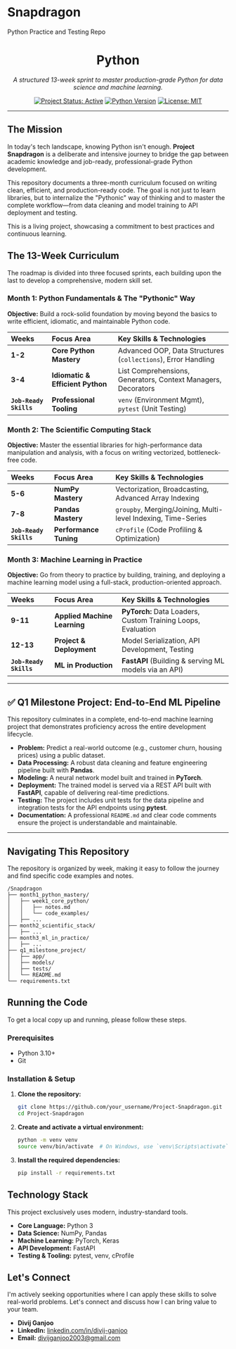 # Snapdragon
Python Practice and Testing Repo

<div align="center">

# Python

*A structured 13-week sprint to master production-grade Python for data science and machine learning.*

[![Project Status: Active](https://img.shields.io/badge/status-active-success.svg)](https://github.com/your_username/Project-Snapdragon)
[![Python Version](https://img.shields.io/badge/python-3.10%2B-blue.svg)](https://www.python.org/downloads/)
[![License: MIT](https://img.shields.io/badge/License-MIT-yellow.svg)](https://opensource.org/licenses/MIT)

</div>

---

## The Mission

In today's tech landscape, knowing Python isn't enough. **Project Snapdragon** is a deliberate and intensive journey to bridge the gap between academic knowledge and job-ready, professional-grade Python development.

This repository documents a three-month curriculum focused on writing clean, efficient, and production-ready code. The goal is not just to learn libraries, but to internalize the "Pythonic" way of thinking and to master the complete workflow—from data cleaning and model training to API deployment and testing.

This is a living project, showcasing a commitment to best practices and continuous learning.

## The 13-Week Curriculum

The roadmap is divided into three focused sprints, each building upon the last to develop a comprehensive, modern skill set.

### **Month 1: Python Fundamentals & The "Pythonic" Way**

**Objective:** Build a rock-solid foundation by moving beyond the basics to write efficient, idiomatic, and maintainable Python code.

| Weeks | Focus Area                   | Key Skills & Technologies                                  |
| :---- | :--------------------------- | :--------------------------------------------------------- |
| **1-2** | **Core Python Mastery**        | Advanced OOP, Data Structures (`collections`), Error Handling |
| **3-4** | **Idiomatic & Efficient Python** | List Comprehensions, Generators, Context Managers, Decorators |
| **`Job-Ready Skills`** | **Professional Tooling**     | `venv` (Environment Mgmt), `pytest` (Unit Testing)         |

### **Month 2: The Scientific Computing Stack**

**Objective:** Master the essential libraries for high-performance data manipulation and analysis, with a focus on writing vectorized, bottleneck-free code.

| Weeks | Focus Area            | Key Skills & Technologies                          |
| :---- | :-------------------- | :------------------------------------------------- |
| **5-6** | **NumPy Mastery**     | Vectorization, Broadcasting, Advanced Array Indexing |
| **7-8** | **Pandas Mastery**    | `groupby`, Merging/Joining, Multi-level Indexing, Time-Series |
| **`Job-Ready Skills`** | **Performance Tuning** | `cProfile` (Code Profiling & Optimization)         |

### **Month 3: Machine Learning in Practice**

**Objective:** Go from theory to practice by building, training, and deploying a machine learning model using a full-stack, production-oriented approach.

| Weeks   | Focus Area               | Key Skills & Technologies                               |
| :------ | :----------------------- | :------------------------------------------------------ |
| **9-11**  | **Applied Machine Learning** | **PyTorch:** Data Loaders, Custom Training Loops, Evaluation |
| **12-13** | **Project & Deployment**   | Model Serialization, API Development, Testing           |
| **`Job-Ready Skills`** | **ML in Production**       | **FastAPI** (Building & serving ML models via an API)     |

---

## ✅ Q1 Milestone Project: End-to-End ML Pipeline

This repository culminates in a complete, end-to-end machine learning project that demonstrates proficiency across the entire development lifecycle.

*   **Problem:** Predict a real-world outcome (e.g., customer churn, housing prices) using a public dataset.
*   **Data Processing:** A robust data cleaning and feature engineering pipeline built with **Pandas**.
*   **Modeling:** A neural network model built and trained in **PyTorch**.
*   **Deployment:** The trained model is served via a REST API built with **FastAPI**, capable of delivering real-time predictions.
*   **Testing:** The project includes unit tests for the data pipeline and integration tests for the API endpoints using **pytest**.
*   **Documentation:** A professional `README.md` and clear code comments ensure the project is understandable and maintainable.

---

## Navigating This Repository

The repository is organized by week, making it easy to follow the journey and find specific code examples and notes.

```
/Snapdragon
├── month1_python_mastery/
│   ├── week1_core_python/
│   │   ├── notes.md
│   │   └── code_examples/
│   ├── ...
├── month2_scientific_stack/
│   ├── ...
├── month3_ml_in_practice/
│   ├── ...
├── q1_milestone_project/
│   ├── app/
│   ├── models/
│   ├── tests/
│   └── README.md
└── requirements.txt
```

## Running the Code

To get a local copy up and running, please follow these steps.

### Prerequisites

*   Python 3.10+
*   Git

### Installation & Setup

1.  **Clone the repository:**
    ```sh
    git clone https://github.com/your_username/Project-Snapdragon.git
    cd Project-Snapdragon
    ```
2.  **Create and activate a virtual environment:**
    ```sh
    python -m venv venv
    source venv/bin/activate  # On Windows, use `venv\Scripts\activate`
    ```
3.  **Install the required dependencies:**
    ```sh
    pip install -r requirements.txt
    ```

## Technology Stack

This project exclusively uses modern, industry-standard tools.

*   **Core Language:** Python 3
*   **Data Science:** NumPy, Pandas
*   **Machine Learning:** PyTorch, Keras
*   **API Development:** FastAPI
*   **Testing & Tooling:** pytest, venv, cProfile

## Let's Connect

I'm actively seeking opportunities where I can apply these skills to solve real-world problems. Let's connect and discuss how I can bring value to your team.

*   **Divij Ganjoo**
*   **LinkedIn:** [linkedin.com/in/divij-ganjoo](https://linkedin.com/in/divij-ganjoo)
*   **Email:** [divijganjoo2003@gmail.com](mailto:divijganjoo2003@gmail.com)

